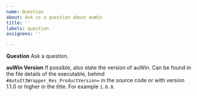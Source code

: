 ```yaml
---
name: Question
about: Ask us a question about auWin
title: ''
labels: question
assignees: ''

---
```


**Question**
Ask a question.

**auWin Version**
If possible, also state the version of auWin. Can be found in the file details of the executable, behind `#AutoIt3Wrapper_Res_ProductVersion=` in the source code or with version 1.1.0 or higher in the title. For example `1.0.0`.

